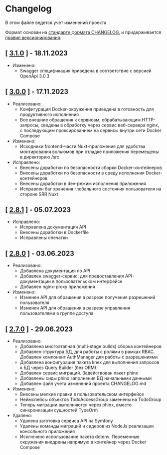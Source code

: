 # Changelog

В этом файле ведется учет изменений проекта

Формат основан на [стандарте формата CHANGELOG](https://keepachangelog.com/en/1.0.0/),
и придерживается [правил версионирования](https://semver.org/spec/v2.0.0.html).

## [ [3.1.0](https://github.com/bogachevskes/todo-skill-up/releases/tag/3.1.0) ] - 18.11.2023

- Изменено:
  - Swagger спецификация приведена в соответствие с версией OpenApi 3.0.3

## [ [3.0.0](https://github.com/bogachevskes/todo-skill-up/releases/tag/3.0.0) ] - 17.11.2023

- Реализовано:
  - Конфигурация Docker-окружения приведена в готовность для продуктивного исполнения
  - Все внешние обращения к сервисам, обрабатывающим HTTP-запросы, сведены в обработку через сервис веб-сервера nginx, с последующим проксированием на сервисы внутри сети Docker Compose
- Изменено:
  - Исходники frontend-части Nuxt-приложения для удобства монтирования вольюмов при отладке приложения перемещены в директорию /src
- Исправлено:
  - Внесены доработки по безопасности сборки Docker-контейнеров
  - Внесены доработки по безопасности в среду исполнения Docker-контейнеров
  - Внесены доработки в dev-режим исполнения приложения
  - Исправлен баг хранения глобального состояния пользователя на стороне SRR Nuxt

## [ [2.8.1](https://github.com/bogachevskes/todo-skill-up/releases/tag/2.8.1) ] - 05.07.2023

- Исправлено:
  - Исправлена документация API
  - Внесены доработки в Dockerfile
  - Исправлены опечатки

## [ [2.8.0](https://github.com/bogachevskes/todo-skill-up/releases/tag/2.8.0) ] - 03.06.2023

- Реализовано:
  - Добавлена документация по API
  - Добавлен swagger-сервис, для предоставления API-документации в пользовательском интерфейсе
  - Добавлен nginx-proxy приложения
- Изменено:
  - Изменен API для обращения в разрезе получения разрешений пользователя
  - Изменен API для обращения в разрезе управления пользователями в группе доступа

## [ [2.7.0](https://github.com/bogachevskes/todo-skill-up/releases/tag/2.7.0) ] - 29.06.2023

- Реализовано:
    - Добавлена многоэтапная (multi-stage builds) сборка контейнеров
    - Добавлен структура БД, для работы с ролями в рамках RBAC. Добавлен компонент AuthManager для работы с разрешениями
    - Добавлена конфигурация пакета knex для выполнения запросов к БД через Query Builder (без ORM)
    - Добавлен сервис миграций. Задействован пакет phinx
    - Добавлены сиды phinx заполнения БД начальными данными
    - Добавлен файл учета изменений проекта CHANGELOG.md
- Изменено:
    - Внесены мелкие правки в пользовательском интерфейсе
    - Неймспейсы объектов TodoAccessGroup заменены на TodoGroup
    - Теперь миграции выполняются через phinx, вместо синхронизации сущностей TypeOrm
- Удалено:
    - Удалена заготовка сервиса API на Symfony
    - Удалены команды миграций и сидеров из NodeJs реализации консольного приложения
    - Исключено использование пакета dotenv. Переменные окружения внедрены напрямую в контейнер через Docker Compose
